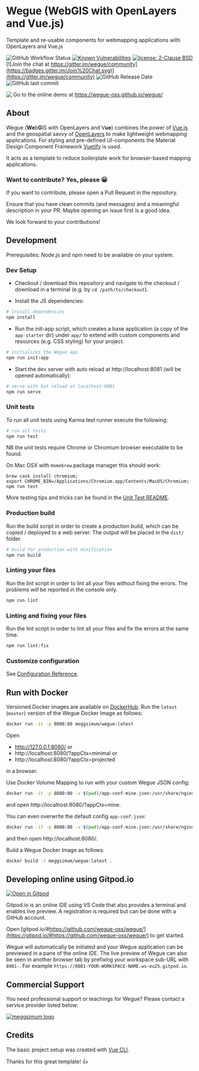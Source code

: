 # Wegue (WebGIS with OpenLayers and Vue.js)
Template and re-usable components for webmapping applications with OpenLayers and Vue.js

![GitHub Workflow Status](https://img.shields.io/github/workflow/status/wegue-oss/wegue/ci-tests?label=Tests)
[![Known Vulnerabilities](https://snyk.io/test/github/wegue-oss/wegue/badge.svg)](https://snyk.io/test/github/wegue-oss/wegue)
[![license: 2-Clause BSD](https://img.shields.io/badge/license-2--Clause%20BSD-brightgreen.svg)](https://opensource.org/licenses/BSD-2-Clause)
[![Join the chat at https://gitter.im/wegue/community](https://badges.gitter.im/Join%20Chat.svg)](https://gitter.im/wegue/community)
![GitHub Release Date](https://img.shields.io/github/release-date/wegue-oss/wegue)
![GitHub last commit](https://img.shields.io/github/last-commit/wegue-oss/wegue)

<img align="left" style="padding-bottom: 20px;" src="screenshots/wegue-app-1.png" />

Go to the online demo at https://wegue-oss.github.io/wegue/

## About
Wegue (**We**b**G**IS with OpenLayers and V**ue**) combines the power of [Vue.js](https://vuejs.org/) and the geospatial savvy of [OpenLayers](https://openlayers.org) to make lightweight webmapping applications. For styling and pre-defined UI-components the Material Design
Component Framework [Vuetify](https://vuetifyjs.com/) is used.

It acts as a template to reduce boilerplate work for browser-based mapping applications.

### Want to contribute? Yes, please :grinning:
If you want to contribute, please open a Pull Request in the repository.

Ensure that you have clean commits (and messages) and a meaningful description in your PR. Maybe opening an issue first is a good idea.

We look forward to your contributions!

## Development

Prerequisites: Node.js and npm need to be available on your system.

### Dev Setup

  - Checkout / download this repository and navigate to the   checkout / download in a terminal (e.g. by `cd /path/to/checkout`).

  - Install the JS dependencies:

``` bash
# install dependencies
npm install
```

  - Run the init-app script, which creates a base application (a copy of the `app-starter` dir) under `app/` to extend with custom components and resources (e.g. CSS styling) for your project.

``` bash
# initializes the Wegue app
npm run init:app
```

  - Start the dev server with auto reload at http://localhost:8081 (will be opened automatically):

``` bash
# serve with hot reload at localhost:8081
npm run serve
```

### Unit tests

To run all unit tests using Karma test runner execute the following:

``` bash
# run all tests
npm run test
```

NB the unit tests require Chrome or Chromium browser executable to be found.

On Mac OSX with `Homebrew` package manager this should work:
```
brew cask install chromium;
export CHROME_BIN=/Applications/Chromium.app/Contents/MacOS/Chromium;
npm run test
```

More testing tips and tricks can be found in the [Unit Test README](test/README.md).

### Production build

Run the build script in order to create a production build, which can be copied / deployed to a web server. The output will be placed in the `dist/` folder

``` bash
# build for production with minification
npm run build
```

### Linting your files

Run the lint script in order to lint all your files without fixing the errors. The problems will be reported in the console only.

``` bash
npm run lint
```

### Linting and fixing your files

Run the lint script in order to lint all your files and fix the errors at the same time.

``` bash
npm run lint:fix
```

### Customize configuration

See [Configuration Reference](https://cli.vuejs.org/config/).

## Run with Docker

Versioned Docker images are available on [DockerHub](https://hub.docker.com/r/meggsimum/wegue/tags).
Run the `latest` (`master`) version of the Wegue Docker Image as follows:

``` bash
docker run -it -p 8080:80 meggsimum/wegue:latest
```

Open
  - http://127.0.0.1:8080/ or
  - http://localhost:8080/?appCtx=minimal or
  - http://localhost:8080/?appCtx=projected

in a browser.

Use Docker Volume Mapping to run with your custom Wegue JSON config:

``` bash
docker run -it -p 8080:80 -v $(pwd)/app-conf-mine.json:/usr/share/nginx/html/static/app-conf-mine.json meggsimum/wegue:latest
```

and open http://localhost:8080/?appCtx=mine.

You can even overwrite the default config `app-conf.json`:

``` bash
docker run -it -p 8080:80 -v $(pwd)/app-conf-mine.json:/usr/share/nginx/html/static/app-conf.json meggsimum/wegue:latest
```

and then open http://localhost:8080/.

Build a Wegue Docker Image as follows:

``` bash
docker build -t meggsimum/wegue:latest .
```

## Developing online using Gitpod.io

[![Open in Gitpod](https://gitpod.io/button/open-in-gitpod.svg)](https://gitpod.io/#https://github.com/wegue-oss/wegue/)

Gitpod.io is an online IDE using VS Code that also provides a terminal and enables live preview. A registration is required but can be done with a GitHub account.

Open [gitpod.io/#https://github.com/wegue-oss/wegue/](https://gitpod.io/#https://github.com/wegue-oss/wegue/) to get started.

Wegue will automatically be initiated and your Wegue application can be previewed in a pane of the online IDE. The live preview of Wegue can also be seen in another browser tab by prefixing your workspace sub-URL with `8081-`. For example  `https://8081-YOUR-WORKSPACE-NAME.ws-eu25.gitpod.io`.

## Commercial Support
You need professional support or teachings for Wegue? Please contact a service provider listed below:

[![meggsimum logo](https://meggsimum.de/img/logo.png "meggsimum")](https://meggsimum.de)

## Credits

The basic project setup was created with [Vue CLI](https://cli.vuejs.org).

Thanks for this great template! :+1:
